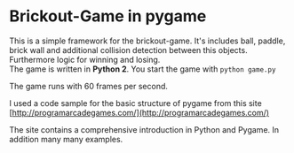 # Brickout-Game in pygame

This is a simple framework for the brickout-game. It's includes ball, paddle, brick wall 
and additional collision detection between this objects. Furthermore logic for winning and losing.  
The game is written in **Python 2**. You start the game with ```python game.py```

The game runs with 60 frames per second. 

I used a code sample for the basic structure of pygame from this site [http://programarcadegames.com/](http://programarcadegames.com/)

The site contains a comprehensive introduction in Python and Pygame. In addition many many examples.

